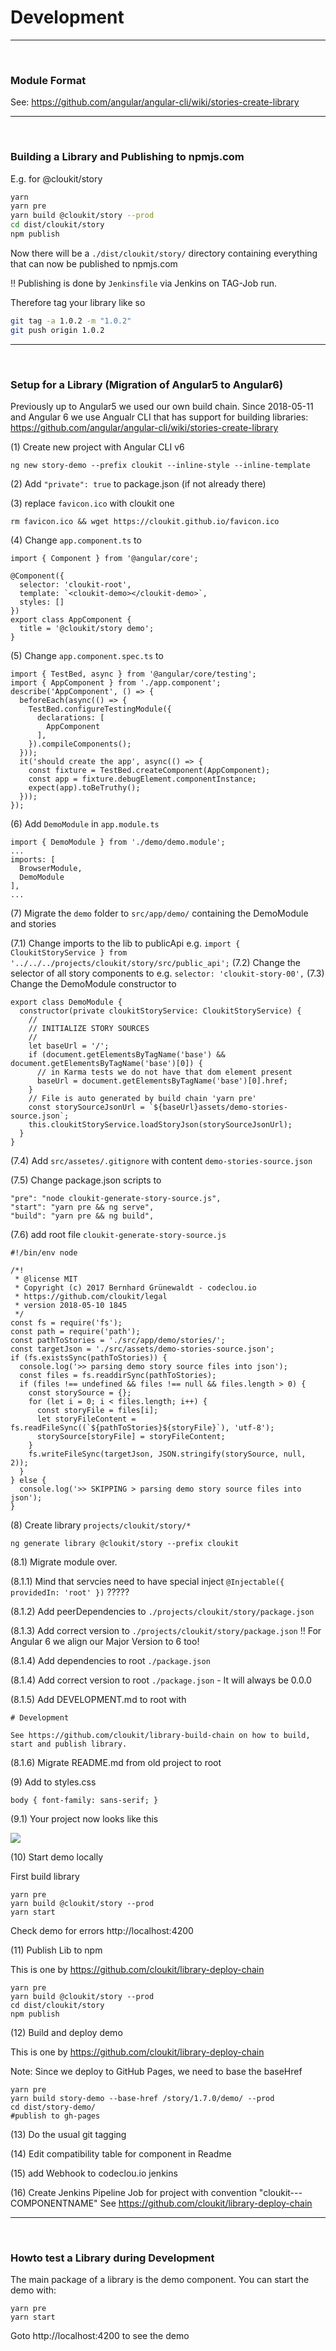 # Development

-----

&nbsp;

### Module Format

See: https://github.com/angular/angular-cli/wiki/stories-create-library

-----

&nbsp;

### Building a Library and Publishing to npmjs.com

E.g. for @cloukit/story

```bash
yarn
yarn pre
yarn build @cloukit/story --prod
cd dist/cloukit/story
npm publish
```

Now there will be a `./dist/cloukit/story/` directory containing everything that can now be published to npmjs.com

:bangbang: Publishing is done by `Jenkinsfile` via Jenkins on TAG-Job run.

Therefore tag your library like so

```bash
git tag -a 1.0.2 -m "1.0.2"
git push origin 1.0.2
```

-----

&nbsp;

### Setup for a Library (Migration of Angular5 to Angular6)

Previously up to Angular5 we used our own build chain.
Since 2018-05-11 and Angular 6 we use Angualr CLI that has support
for building libraries: https://github.com/angular/angular-cli/wiki/stories-create-library

(1) Create new project with Angular CLI v6

```
ng new story-demo --prefix cloukit --inline-style --inline-template
```

(2) Add `"private": true` to package.json (if not already there)

(3) replace `favicon.ico` with cloukit one

```
rm favicon.ico && wget https://cloukit.github.io/favicon.ico
```

(4) Change `app.component.ts` to

```
import { Component } from '@angular/core';

@Component({
  selector: 'cloukit-root',
  template: `<cloukit-demo></cloukit-demo>`,
  styles: []
})
export class AppComponent {
  title = '@cloukit/story demo';
}
```

(5) Change `app.component.spec.ts` to

```
import { TestBed, async } from '@angular/core/testing';
import { AppComponent } from './app.component';
describe('AppComponent', () => {
  beforeEach(async(() => {
    TestBed.configureTestingModule({
      declarations: [
        AppComponent
      ],
    }).compileComponents();
  }));
  it('should create the app', async(() => {
    const fixture = TestBed.createComponent(AppComponent);
    const app = fixture.debugElement.componentInstance;
    expect(app).toBeTruthy();
  }));
});
```

(6) Add `DemoModule` in `app.module.ts`

```
import { DemoModule } from './demo/demo.module';
...
imports: [
  BrowserModule,
  DemoModule
],
...
```

(7) Migrate the `demo` folder to `src/app/demo/` containing the DemoModule and stories

(7.1) Change imports to the lib to publicApi e.g. `import { CloukitStoryService } from '../../../projects/cloukit/story/src/public_api';`
(7.2) Change the selector of all story components to e.g. `selector: 'cloukit-story-00',`
(7.3) Change the DemoModule constructor to

```
export class DemoModule {
  constructor(private cloukitStoryService: CloukitStoryService) {
    //
    // INITIALIZE STORY SOURCES
    //
    let baseUrl = '/';
    if (document.getElementsByTagName('base') && document.getElementsByTagName('base')[0]) {
      // in Karma tests we do not have that dom element present
      baseUrl = document.getElementsByTagName('base')[0].href;
    }
    // File is auto generated by build chain 'yarn pre'
    const storySourceJsonUrl = `${baseUrl}assets/demo-stories-source.json`;
    this.cloukitStoryService.loadStoryJson(storySourceJsonUrl);
  }
}
```

(7.4) Add `src/assetes/.gitignore` with content `demo-stories-source.json`

(7.5) Change package.json scripts to

```
"pre": "node cloukit-generate-story-source.js",
"start": "yarn pre && ng serve",
"build": "yarn pre && ng build",
```

(7.6) add root file `cloukit-generate-story-source.js`

```
#!/bin/env node

/*!
 * @license MIT
 * Copyright (c) 2017 Bernhard Grünewaldt - codeclou.io
 * https://github.com/cloukit/legal
 * version 2018-05-10 1845
 */
const fs = require('fs');
const path = require('path');
const pathToStories = './src/app/demo/stories/';
const targetJson = './src/assets/demo-stories-source.json';
if (fs.existsSync(pathToStories)) {
  console.log('>> parsing demo story source files into json');
  const files = fs.readdirSync(pathToStories);
  if (files !== undefined && files !== null && files.length > 0) {
    const storySource = {};
    for (let i = 0; i < files.length; i++) {
      const storyFile = files[i];
      let storyFileContent = fs.readFileSync((`${pathToStories}${storyFile}`), 'utf-8');
      storySource[storyFile] = storyFileContent;
    }
    fs.writeFileSync(targetJson, JSON.stringify(storySource, null, 2));
  }
} else {
  console.log('>> SKIPPING > parsing demo story source files into json');
}
```

(8) Create library `projects/cloukit/story/*`

```
ng generate library @cloukit/story --prefix cloukit
```

(8.1) Migrate module over.

(8.1.1) Mind that servcies need to have special inject `@Injectable({ providedIn: 'root' })` ?????

(8.1.2) Add peerDependencies to `./projects/cloukit/story/package.json`

(8.1.3) Add correct version to `./projects/cloukit/story/package.json` :bangbang: For Angular 6 we align our Major Version to 6 too!

(8.1.4) Add dependencies to root `./package.json`

(8.1.4) Add correct version to root `./package.json` - It will always be 0.0.0

(8.1.5) Add DEVELOPMENT.md to root with

```
# Development

See https://github.com/cloukit/library-build-chain on how to build, start and publish library.
```

(8.1.6) Migrate README.md from old project to root



(9) Add to styles.css

```
body { font-family: sans-serif; }
```



(9.1) Your project now looks like this

![](./doc/cloukit-demo-lib.jpg)


(10) Start demo locally

First build library

```
yarn pre
yarn build @cloukit/story --prod
yarn start
```

Check demo for errors http://localhost:4200

(11) Publish Lib to npm

This is one by https://github.com/cloukit/library-deploy-chain

```
yarn pre
yarn build @cloukit/story --prod
cd dist/cloukit/story
npm publish
```

(12) Build and deploy demo

This is one by https://github.com/cloukit/library-deploy-chain

Note: Since we deploy to GitHub Pages, we need to base the baseHref

```
yarn pre
yarn build story-demo --base-href /story/1.7.0/demo/ --prod
cd dist/story-demo/
#publish to gh-pages
```

(13) Do the usual git tagging

(14) Edit compatibility table for component in Readme

(15) add Webhook to codeclou.io jenkins

(16) Create Jenkins Pipeline Job for project with convention "cloukit---COMPONENTNAME"
See https://github.com/cloukit/library-deploy-chain

-----


&nbsp;

### Howto test a Library during Development

The main package of a library is the demo component.
You can start the demo with:

```
yarn pre
yarn start
```

Goto http://localhost:4200 to see the demo



